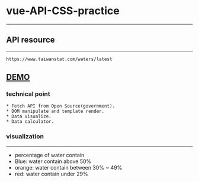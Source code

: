 # vue-API-CSS-practice
---

## API resource
---
```
https://www.taiwanstat.com/waters/latest
```

## [DEMO](https://oops11234.github.io/Vue-API-CSS-practice/)
### technical point
```
* Fetch API from Open Source(government).
* DOM manipulate and template render.
* Data visualize.
* Data calculator.
```
### visualization
---
- percentage of water contain
- Blue: water contain above 50% 
- orange: water contain between 30% ~ 49%
- red: water contain under 29% 

